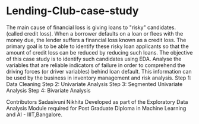 # Lending-Club-case-study


The main cause of financial loss is giving loans to "risky" candidates. (called credit loss). When a borrower defaults on a loan or flees with the money due, the lender suffers a financial loss known as a credit loss.
The primary goal is to be able to identify these risky loan applicants so that the amount of credit loss can be reduced by reducing such loans. The objective of this case study is to identify such candidates using EDA.
Analyse the variables that are reliable indicators of failure in order to comprehend the driving forces (or driver variables) behind loan default.
This information can be used by the business in inventory management and risk analysis.
Step 1: Data Cleaning
Step 2: Univariate Analysis
Step 3: Segmented Univariate Analysis 
Step 4: Bivariate Analysis



Contributors Sadasivuni Nikhita
Developed as part of the Exploratory Data Analysis Module required for Post Graduate Diploma in Machine Learning and AI - IIIT,Bangalore.
